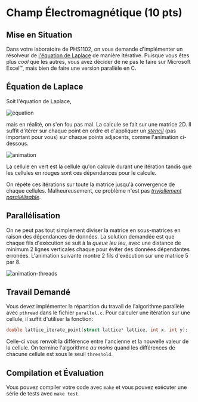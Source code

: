 # Champ Électromagnétique (10 pts)


## Mise en Situation
Dans votre laboratoire de PHS1102, on vous demande d'implémenter un résolveur
de [l'équation de Laplace](https://w.wiki/AUG) de manière itérative. Puisque
vous êtes plus _cool_ que les autres, vous avez décider de ne pas le faire sur
Microsoft Excel™, mais bien de faire une version parallèle en C.

## Équation de Laplace

Soit l'équation de Laplace,

![équation](https://i.imgur.com/xRuBea7.png)

mais en réalité, on s'en fou pas mal. La calcule se fait sur une matrice 2D.
Il suffit d'itérer sur chaque point en ordre et d'appliquer un
_[stencil](https://w.wiki/AUN)_ (pas important pour vous) sur chaque points
adjacents, comme l'animation ci-dessous.

![animation](https://i.imgur.com/qluhXkI.gif)

La cellule en vert est la cellule qu'on calcule durant une itération tandis
que les cellules en rouges sont ces dépendances pour le calcule.

On répète ces itérations sur toute la matrice jusqu'à convergence de chaque
cellules. Malheureusement, ce problème n'est pas
_[triviallement parallélisable](https://w.wiki/AUP)_.

## Parallélisation

On ne peut pas tout simplement diviser la matrice en sous-matrices en raison
des dépendances de données. La solution demandée est que chaque fils
d'exécution se suit à la _queue leu leu_, avec une distance de minimum 2
lignes verticales chaque pour éviter des données dépendantes erronées.
L'animation suivante montre 2 fils d'exécution sur une matrice 5 par 8.

![animation-threads](https://i.imgur.com/JQJWAfP.gif)

## Travail Demandé

Vous devez implémenter la répartition du travail de l'algorithme parallèle
avec `pthread` dans le fichier `parallel.c`. Pour calculer une itération sur
une cellule, il suffit d'utiliser la fonction:

```c
double lattice_iterate_point(struct lattice* lattice, int x, int y);
```

Celle-ci vous renvoit la différence entre l'ancienne et la nouvelle valeur de
la cellule. On termine l'algorithme _au moins_ quand les différences de chacune
cellule est sous le seuil `threshold`.

## Compilation et Évaluation

Vous pouvez compiler votre code avec `make` et vous pouvez exécuter une série
de tests avec `make test`.
